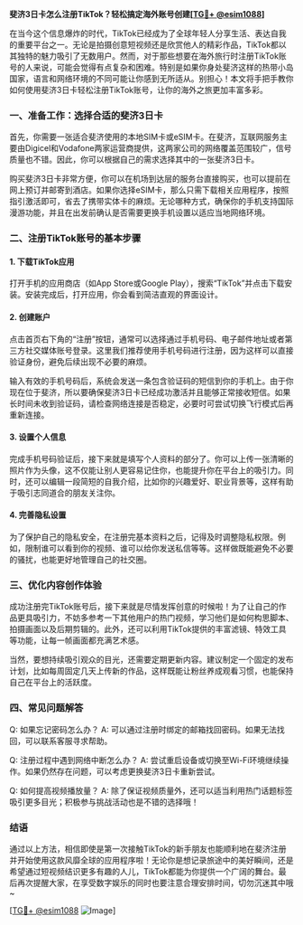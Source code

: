 **斐济3日卡怎么注册TikTok？轻松搞定海外账号创建[[TG💪+ @esim1088](https://t.me/s/esim1088)]**

在当今这个信息爆炸的时代，TikTok已经成为了全球年轻人分享生活、表达自我的重要平台之一。无论是拍摄创意短视频还是欣赏他人的精彩作品，TikTok都以其独特的魅力吸引了无数用户。然而，对于那些想要在海外旅行时注册TikTok账号的人来说，可能会觉得有点复杂和困难。特别是如果你身处斐济这样的热带小岛国家，语言和网络环境的不同可能让你感到无所适从。别担心！本文将手把手教你如何使用斐济3日卡轻松注册TikTok账号，让你的海外之旅更加丰富多彩。

### 一、准备工作：选择合适的斐济3日卡

首先，你需要一张适合斐济使用的本地SIM卡或eSIM卡。在斐济，互联网服务主要由Digicel和Vodafone两家运营商提供，这两家公司的网络覆盖范围较广，信号质量也不错。因此，你可以根据自己的需求选择其中的一张斐济3日卡。

购买斐济3日卡非常方便，你可以在机场到达层的服务台直接购买，也可以提前在网上预订并邮寄到酒店。如果你选择eSIM卡，那么只需下载相关应用程序，按照指引激活即可，省去了携带实体卡的麻烦。无论哪种方式，确保你的手机支持国际漫游功能，并且在出发前确认是否需要更换手机设置以适应当地网络环境。

### 二、注册TikTok账号的基本步骤

#### 1. 下载TikTok应用
打开手机的应用商店（如App Store或Google Play），搜索“TikTok”并点击下载安装。安装完成后，打开应用，你会看到简洁直观的界面设计。

#### 2. 创建账户
点击首页右下角的“注册”按钮，通常可以选择通过手机号码、电子邮件地址或者第三方社交媒体账号登录。这里我们推荐使用手机号码进行注册，因为这样可以直接验证身份，避免后续出现不必要的麻烦。

输入有效的手机号码后，系统会发送一条包含验证码的短信到你的手机上。由于你现在位于斐济，所以要确保斐济3日卡已经成功激活并且能够正常接收短信。如果长时间未收到验证码，请检查网络连接是否稳定，必要时可尝试切换飞行模式后再重新连接。

#### 3. 设置个人信息
完成手机号码验证后，接下来就是填写个人资料的部分了。你可以上传一张清晰的照片作为头像，这不仅能让别人更容易记住你，也能提升你在平台上的吸引力。同时，还可以编辑一段简短的自我介绍，比如你的兴趣爱好、职业背景等，这样有助于吸引志同道合的朋友关注你。

#### 4. 完善隐私设置
为了保护自己的隐私安全，在注册完基本资料之后，记得及时调整隐私权限。例如，限制谁可以看到你的视频、谁可以给你发送私信等等。这样做既能避免不必要的骚扰，也能更好地管理自己的社交圈。

### 三、优化内容创作体验

成功注册完TikTok账号后，接下来就是尽情发挥创意的时候啦！为了让自己的作品更具吸引力，不妨多参考一下其他用户的热门视频，学习他们是如何构思脚本、拍摄画面以及后期剪辑的。此外，还可以利用TikTok提供的丰富滤镜、特效工具等功能，让每一帧画面都充满艺术感。

当然，要想持续吸引观众的目光，还需要定期更新内容。建议制定一个固定的发布计划，比如每周固定几天上传新的作品，这样既能让粉丝养成观看习惯，也能保持自己在平台上的活跃度。

### 四、常见问题解答

Q: 如果忘记密码怎么办？
A: 可以通过注册时绑定的邮箱找回密码。如果无法找回，可以联系客服寻求帮助。

Q: 注册过程中遇到网络中断怎么办？
A: 尝试重启设备或切换至Wi-Fi环境继续操作。如果仍然存在问题，可以考虑更换斐济3日卡重新尝试。

Q: 如何提高视频播放量？
A: 除了保证视频质量外，还可以适当利用热门话题标签吸引更多目光；积极参与挑战活动也是不错的选择哦！

### 结语

通过以上方法，相信即使是第一次接触TikTok的新手朋友也能顺利地在斐济注册并开始使用这款风靡全球的应用程序啦！无论你是想记录旅途中的美好瞬间，还是希望通过短视频结识更多有趣的人儿，TikTok都能为你提供一个广阔的舞台。最后再次提醒大家，在享受数字娱乐的同时也要注意合理安排时间，切勿沉迷其中哦~

[[TG💪+ @esim1088](https://t.me/s/esim1088) ![Image](https://i.postimg.cc/4NQfJmqS/Snipaste-2025-05-13-00-14-12.png)]